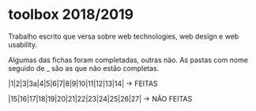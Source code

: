 # toolbox 2018/2019
Trabalho escrito que versa sobre web technologies, web design e web usability. 

Algumas das fichas foram completadas, outras não.
As pastas com nome seguido de _ são as que não estão completas.

|1|2|3|3a|4|5|6|7|8|9|10|11|12|13|14| -> FEITAS

|15|16|17|18|19|20|21|22|23|24|25|26|27| -> NÃO FEITAS
